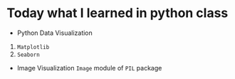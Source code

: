 # Today what I learned in python class

- Python Data Visualization
1. `Matplotlib`
2. `Seaborn`

- Image Visualization
`Image` module of `PIL` package 
